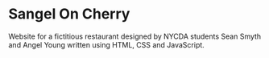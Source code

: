 # Sangel On Cherry

Website for a fictitious restaurant designed by NYCDA students Sean Smyth and Angel Young written using HTML, CSS and JavaScript.








